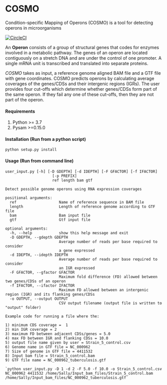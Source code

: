 # COSMO

Condition-specific Mapping of Operons (COSMO) is a tool for detecting operons in microorganisms

[![CircleCI](https://circleci.com/gh/hocinebendou/tb_operon_detection.svg?style=svg)](https://circleci.com/gh/hocinebendou/tb_operon_detection)

An **Operon** consists of a group of structural genes that codes for enzymes involved in a metabolic pathway.
The genes of an operon are located contiguously on a stretch DNA and are under the control of one promoter.
A single mRNA unit is transcribed and translated into separate proteins.

*COSMO* takes as input, a reference genome aligned BAM file and a GTF file with gene coordinates. 
COSMO predicts operons by calculating average coverages of the genes/CDSs and their intergenic regions (IGRs). 
The user provides four cut-offs which determine whether genes/CDSs form part of the same operon. 
If they fail any one of these cut-offs, then they are not part of the operon.

#### Requirements
1. Python >= 3.7
2. Pysam >=0.15.0

#### Installation (Run from a python script)
```
python setup.py install  
```

#### Usage (Run from command line)
```
user_input.py [-h] [-D GDEPTH] [-d IDEPTH] [-F GFACTOR] [-f IFACTOR]
                     [-p PREFIX]
                     ref length bam gtf

Detect possible genome operons using RNA expression coverages

positional arguments:
  ref                   Name of reference sequence in BAM file
  length                Length of reference genome according to GTF file
  bam                   Bam input file
  gtf                   Gtf input file

optional arguments:
  -h, --help            show this help message and exit
  -D GDEPTH, --gdepth GDEPTH
                        Average number of reads per base required to consider
                        a gene expressed
  -d IDEPTH, --idepth IDEPTH
                        Average number of reads per base required to consider
                        an IGR expressed
  -F GFACTOR, --gfactor GFACTOR
                        Maximum fold difference (FD) allowed between two genes/CDSs of an operon
  -f IFACTOR, --ifactor IFACTOR
                        Maximum FD allowed between an intergenic region (IGR) and its flanking genes/CDSs
  -o OUTPUT, --output OUTPUT
                        CSV output filename (output file is written to "output" folder)
                        
Example code for running a file where the:

1) minimum CDS coverage =  1
2) min IGR coverage = 2
3) maximum FD between adjacent CDSs/genes = 5.0
4) max FD between IGR and flanking CDSs = 10.0
5) output file name given by user = Strain_5_control.csv 
6) Genome name in GTF file = NC_000962 
7) Size of genome in GTF file = 4411532
8) Input bam file = Strain_5_control.bam 
9) GTF file name = NC_000962_tuberculosis.gtf

`python user_input.py -D 1 -d 2 -F 5.0 -f 10.0 -o Strain_5_control.csv NC_000962 4411532 /home/Sally/Input_bam_files/Strain_5_control.bam /home/Sally/Input_bam_files/NC_000962_tuberculosis.gtf`

```    
